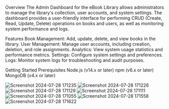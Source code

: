 Overview
The Admin Dashboard for the eBook Library allows administrators to manage the library's collection, user accounts, and system settings. The dashboard provides a user-friendly interface for performing CRUD (Create, Read, Update, Delete) operations on books and users, as well as monitoring system performance and logs.

Features
Book Management: Add, update, delete, and view books in the library.
User Management: Manage user accounts, including creation, deletion, and role assignments.
Analytics: View system usage statistics and performance metrics.
Settings: Configure system settings and preferences.
Logs: Monitor system logs for troubleshooting and audit purposes.

Getting Started
Prerequisites
Node.js (v14.x or later)
npm (v6.x or later)
MongoDB (v4.x or later)


![Screenshot 2024-07-28 171235](https://github.com/user-attachments/assets/0197d7ad-c168-4223-9466-6790b3fd943a)
![Screenshot 2024-07-28 171226](https://github.com/user-attachments/assets/3ddcb482-68e6-46cd-bd53-acf5f5ee0268)
![Screenshot 2024-07-28 171129](https://github.com/user-attachments/assets/6c84494a-f391-4e31-a986-a65b09407946)
![Screenshot 2024-07-28 171111](https://github.com/user-attachments/assets/1cb24f0f-d04d-4612-be6c-ee6e897f3387)
![Screenshot 2024-07-28 171055](https://github.com/user-attachments/assets/bd6c5fe6-9cd9-45ab-a6fa-a7e6e342a803)
![Screenshot 2024-07-28 171558](https://github.com/user-attachments/assets/0d018686-e5d1-49bb-bb08-aa72434a6e83)
![Screenshot 2024-07-28 171622](https://github.com/user-attachments/assets/2784ada4-a11d-4fcf-a815-9dad71e3e033)

